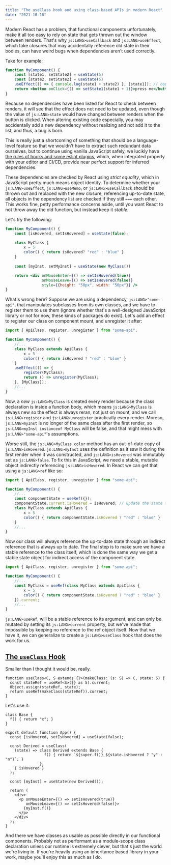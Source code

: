 ```yaml
---
title: "The useClass hook and using class-based APIs in modern React"  
date: "2021-10-10"
---
```


Modern React has a problem, that functional components unfortunately, make it all too easy to rely on state
that gets thrown out the window between renders. That's why `js:LANG>useCallback` and `js:LANG>useEffect`, which take closures
that may accidentally reference old state in their bodies, can have weird bugs when dependencies aren't used correctly.

Take for example:

```jsx
function MyComponent() {
    const [state1, setState2] = useState(5)
    const [state2, setState2] = useState(5)
    useEffect(() => { console.log(state1 + state2) }, [state1]); // oops state2 is also a dependency
    return <button onClick={() => setState1(state1 + 1)}>press me</button>
}
```

Because no dependencies have been listed for React to check between renders, it will see that the effect does not need
to be updated, even though the value of `js:LANG>state` would have changed between renders when the button is clicked.
When altering existing code especially, you may accidentally add a new dependency without realizing and not add it to the list,
and thus, a bug is born.

This is really just a shortcoming of something that should be a language-level feature so that we wouldn't have to extract
such redundant data ourselves, but to continue using vanilla JavaScript safely, we lucikly have
[the rules of hooks and some eslint plugins](https://reactjs.org/docs/hooks-rules.html), which, when integrated properly
with your editor and CI/CD, provide near perfect support for inferred dependencies.

These dependencies are checked by React using *strict equality*, which in JavaScript pretty much means object identity.
To determine
whether your `js:LANG>useEffect`, `js:LANG>useMemo`, or `js:LANG>useCallback` should be thrown out and replaced with the new
closure, referencing up-to-date state, all objects in the dependency list are checked if they still `===` each other.
This works fine, petty performance concerns aside, until you want React to not throw away the old function, but instead keep
it *stable*.

Let's try the following:

```jsx
function MyComponent() {
    const [isHovered, setIsHovered] = useState(false);

    class MyClass {
        x = 5
        color() { return isHovered? "red" : "blue" }
    }
    
    const [myInst, setMyInst] = useState(new MyClass())

    return <div onMouseEnter={() => setIsHovered(true)}
                onMouseLeave={() => setIsHovered(false)}
                style={{height: "50px", width: "50px"}} />
}
```

What's wrong here? Suppose we are using a dependency, `js:LANG>"some-api"`, that manipulates subclasses from its own classes,
and we have to register them to use them (ignore whether that's a well-designed JavaScript library or not for now, these
kinds of packages do exist). Let's add an effect to register our class on component mount, and unregister it after:

```jsx
import { ApiClass, register, unregister } from "some-api";

function MyComponent() {
    //...
    class MyClass extends ApiClass {
        x = 5
        color() { return isHovered ? "red" : "blue" }
    }
    useEffect(() => {
        register(MyClass);
        return () => unregister(MyClass);
    }, [MyClass]);
    //...
}
```

Now, a *new* `js:LANG>MyClass` is created every render
because the class declaration is inside a function body, which means `js:LANG>MyClass` is always new so the effect is always
reran, not just on mount, and we call `js:LANG>register` and `js:LANG>unregister`
practically every render. Moreso, `js:LANG>myInst` is no longer of the same class after the first render,
so `js:LANG>myInst instanceof MyClass` will be false, and that might mess with `js:LANG>"some-api"`'s assumptions.

Worse still, the `js:LANG>MyClass.color` method has an out-of-date copy of `js:LANG>isHovered`. `js:LANG>myInst` uses the
definition as it saw it during the first render when it was constructed, and `js:LANG>isHovered` was immutably
set as `js:LANG>false`. To fix this in JavaScript, we need a stable, mutable object indirectly referencing `js:LANG>isHovered`.
In React we can get that using a `js:LANG>ref` like so:

```jsx
import { ApiClass, register, unregister } from "some-api";

function MyComponent() {
    //...
    const componentState = useRef({});
    componentState.current.isHovered = isHovered; // update the state to whatever the lastest is from React
    class MyClass extends ApiClass {
        x = 5
        color() { return componentState.isHovered ? "red" : "blue" }
    }
    //...
}
```

Now our class will always reference the up-to-date state through an indirect reference that is always up to date.
The final step is to make sure we have a stable reference to the class itself, which is done the same way we get
a stable state object for indirect access of the component state.

```jsx
import { ApiClass, register, unregister } from "some-api";

function MyComponent() {
    //...
    const MyClass = useRef(class MyClass extends ApiClass {
        x = 5
        color() { return componentState.isHovered ? "red" : "blue" }
    }).current;
    //...
}
```

`js:LANG>useRef`, will be a stable reference to its argument, and can only be mutated by setting its
`js:LANG>current` property, but we've made that impossible by keeping no reference to the ref object itself.
Now that we have it, we can generalize to create a `js:LANG>useClass` hook that does the work for us.

## [The `useClass` Hook](#the-useclass-hook)

Smaller than I thought it would be, really.

```tsx
function useClass<C, S extends {}>(makeClass: (s: S) => C, state: S) {
  const stateRef = useRef<S>({} as S).current;
  Object.assign(stateRef, state);
  return useRef(makeClass(stateRef)).current;
}
```

Let's use it:

```tsx
class Base {
  f() { return "x"; }
}

export default function App() {
  const [isHovered, setIsHovered] = useState(false);

  const Derived = useClass(
    (state) => class Derived extends Base {
                 f() { return `${super.f()}_${state.isHovered ? "y" : "n"}`; }
               },
    { isHovered }
  );

  const [myInst] = useState(new Derived());

  return (
    <div>
      <p onMouseEnter={() => setIsHovered(true)}
         onMouseLeave={() => setIsHovered(false)}>
        {myInst.f()}
      </p>
    </div>
  );
}
```

And there we have classes as usable as possible directly in our functional components.
Probably not as performant as a module-scope class declaration unless our runtime is extremely clever,
but that's just the world we're living in. If you're heavily using an inheritance based library in your work,
maybe you'll enjoy this as much as I do.
